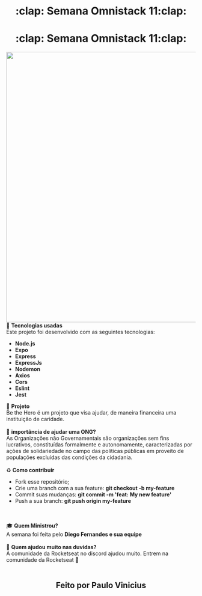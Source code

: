 <h1 align="center">:clap: Semana Omnistack 11:clap:</h1><h1 align="center">:clap: Semana Omnistack 11:clap:</h1>
<img width="1280" height="720" src="https://user-images.githubusercontent.com/53629713/78046421-83da0180-734d-11ea-8653-e69a90f1cf84.png">
<br>
🚀 <strong>Tecnologias usadas</strong>
<br>
Este projeto foi desenvolvido com as seguintes tecnologias:

* <strong>Node.js</strong>
* <strong>Expo</strong>
* <strong>Express</strong>
* <strong>ExpressJs</strong>
* <strong>Nodemon</strong>
* <strong>Axios</strong>
* <strong>Cors</strong>
* <strong>Eslint</strong>
* <strong>Jest</strong>

💪 <strong>Projeto</strong>
<br>
Be the Hero é um projeto que visa ajudar, de maneira financeira uma instituição de caridade.
<br>
<br>
👊 	<strong>importância de ajudar uma ONG?</strong>
<br>
As Organizações não Governamentais são organizações sem fins lucrativos, constituídas formalmente e autonomamente, caracterizadas por ações de solidariedade no campo das políticas públicas em proveito de populações excluídas das condições da cidadania.
<br>
<br>
♻️ <strong>Como contribuir</strong>
* Fork esse repositório;
* Crie uma branch com a sua feature: <strong>git checkout -b my-feature</strong>
* Commit suas mudanças: <strong>git commit -m 'feat: My new feature'</strong>
* Push a sua branch: <strong>git push origin my-feature</strong>
<br>
<br>
🎓 <strong>Quem Ministrou?</strong>
<br>
A semana foi feita pelo <strong>Diego Fernandes e sua equipe</strong>
<br>
<br>
💪 <strong>Quem ajudou muito nas duvidas?</strong>
<br>
A comunidade da Rocketseat no discord ajudou muito. Entrem na comunidade da Rocketseat 🚀
<br>
<br>
<h2 align="center">Feito por Paulo Vinicius</h2>
